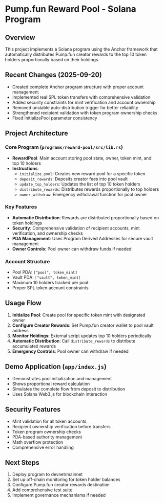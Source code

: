 # Pump.fun Reward Pool - Solana Program

## Overview
This project implements a Solana program using the Anchor framework that automatically distributes Pump.fun creator rewards to the top 10 token holders proportionally based on their holdings.

## Recent Changes (2025-09-20)
- Created complete Anchor program structure with proper account management
- Implemented real SPL token transfers with comprehensive validation
- Added security constraints for mint verification and account ownership
- Removed unstable auto-distribution trigger for better reliability
- Strengthened recipient validation with token program ownership checks
- Fixed InitializePool parameter consistency

## Project Architecture

### Core Program (`programs/reward-pool/src/lib.rs`)
- **RewardPool**: Main account storing pool state, owner, token mint, and top 10 holders
- **Instructions**:
  - `initialize_pool`: Creates new reward pool for a specific token
  - `deposit_rewards`: Deposits creator fees into pool vault
  - `update_top_holders`: Updates the list of top 10 token holders
  - `distribute_rewards`: Distributes rewards proportionally to top holders
  - `owner_withdraw`: Emergency withdrawal function for pool owner

### Key Features
- **Automatic Distribution**: Rewards are distributed proportionally based on token holdings
- **Security**: Comprehensive validation of recipient accounts, mint verification, and ownership checks
- **PDA Management**: Uses Program Derived Addresses for secure vault management
- **Owner Controls**: Pool owner can withdraw funds if needed

### Account Structure
- Pool PDA: `["pool", token_mint]`
- Vault PDA: `["vault", token_mint]`
- Maximum 10 holders tracked per pool
- Proper SPL token account constraints

## Usage Flow
1. **Initialize Pool**: Create pool for specific token mint with designated owner
2. **Configure Creator Rewards**: Set Pump.fun creator wallet to pool vault address
3. **Monitor Holdings**: External script updates top 10 holders periodically
4. **Automatic Distribution**: Call `distribute_rewards` to distribute accumulated rewards
5. **Emergency Controls**: Pool owner can withdraw if needed

## Demo Application (`app/index.js`)
- Demonstrates pool initialization and management
- Shows proportional reward calculation
- Simulates the complete flow from deposit to distribution
- Uses Solana Web3.js for blockchain interaction

## Security Features
- Mint validation for all token accounts
- Recipient ownership verification before transfers
- Token program ownership checks
- PDA-based authority management
- Math overflow protection
- Comprehensive error handling

## Next Steps
1. Deploy program to devnet/mainnet
2. Set up off-chain monitoring for token holder balances
3. Configure Pump.fun creator rewards destination
4. Add comprehensive test suite
5. Implement governance mechanisms if needed